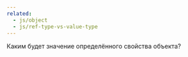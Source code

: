 ```yaml
---
related:
  - js/object
  - js/ref-type-vs-value-type
---
```


Каким будет значение определённого свойства объекта?
